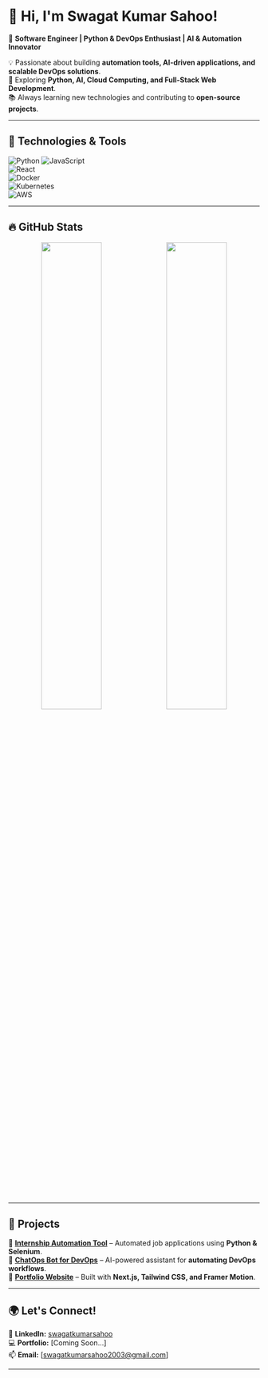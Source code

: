 # 👋 Hi, I'm Swagat Kumar Sahoo!  
🚀 **Software Engineer | Python & DevOps Enthusiast | AI & Automation Innovator**  

💡 Passionate about building **automation tools, AI-driven applications, and scalable DevOps solutions**.  
🎯 Exploring **Python, AI, Cloud Computing, and Full-Stack Web Development**.  
📚 Always learning new technologies and contributing to **open-source projects**.  

---

## 🔧 Technologies & Tools  
![Python](https://img.shields.io/badge/Python-3776AB?style=for-the-badge&logo=python&logoColor=white)
![JavaScript](https://img.shields.io/badge/JavaScript-F7DF1E?style=for-the-badge&logo=javascript&logoColor=black)  
![React](https://img.shields.io/badge/React-61DAFB?style=for-the-badge&logo=react&logoColor=black)  
![Docker](https://img.shields.io/badge/Docker-2496ED?style=for-the-badge&logo=docker&logoColor=white)  
![Kubernetes](https://img.shields.io/badge/Kubernetes-326CE5?style=for-the-badge&logo=kubernetes&logoColor=white)  
![AWS](https://img.shields.io/badge/AWS-232F3E?style=for-the-badge&logo=amazon-aws&logoColor=white)  

---

## 🔥 GitHub Stats  
<p align="center">
  <img width="49%" src="https://github-readme-stats.vercel.app/api?username=swagatkumarsahoo&show_icons=true&theme=radical" />
  <img width="49%" src="https://github-readme-streak-stats.herokuapp.com/?user=swagatkumarsahoo&theme=radical" />
</p>

---

## 📂 Projects  
🔹 **[Internship Automation Tool](https://github.com/yourrepo)** – Automated job applications using **Python & Selenium**.  
🔹 **[ChatOps Bot for DevOps](https://github.com/yourrepo)** – AI-powered assistant for **automating DevOps workflows**.  
🔹 **[Portfolio Website](https://github.com/yourrepo)** – Built with **Next.js, Tailwind CSS, and Framer Motion**.  

---

## 🌍 Let's Connect!  
🔗 **LinkedIn:** [swagatkumarsahoo](https://www.linkedin.com/in/swagat-kumar-sahoo/)  
💻 **Portfolio:** [Coming Soon...]  
📫 **Email:** [swagatkumarsahoo2003@gmail.com]  

---
